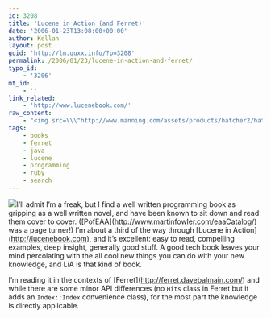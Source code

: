 ```yaml
---
id: 3208
title: 'Lucene in Action (and Ferret)'
date: '2006-01-23T13:08:00+00:00'
author: Kellan
layout: post
guid: 'http://lm.quxx.info/?p=3208'
permalink: /2006/01/23/lucene-in-action-and-ferret/
typo_id:
    - '3206'
mt_id:
    - ''
link_related:
    - 'http://www.lucenebook.com/'
raw_content:
    - "<img src=\\\"http://www.manning.com/assets/products/hatcher2/hatcher2_cover150.jpg\\\" align=\\\"right\\\" style=\\\"padding: 10px;\\\" />\r\nI\\'ll admit I\\'m a freak, but I find a well written programming book as gripping as a well written novel, and have been known to sit down and read them cover to cover. ([PofEAA](http://www.martinfowler.com/eaaCatalog/) was a page turner!)  I\\'m about a third of the way through [Lucene in Action](http://lucenebook.com), and it\\'s excellent: easy to read, compelling examples, deep insight, generally good stuff.  A good tech book leaves your mind percolating with the all cool new things you can do with your new knowledge, and LiA is that kind of book.\r\n\r\nI\\'m reading it in the contexts of [Ferret](http://ferret.davebalmain.com/) and while there are some minor API differences  (no `Hits` class in Ferret but it adds an `Index::Index` convenience class), for the most part the knowledge is directly applicable."
tags:
    - books
    - ferret
    - java
    - lucene
    - programming
    - ruby
    - search
---
```


![](http://www.manning.com/assets/products/hatcher2/hatcher2_cover150.jpg)I’ll admit I’m a freak, but I find a well written programming book as gripping as a well written novel, and have been known to sit down and read them cover to cover. (\[PofEAA\](http://www.martinfowler.com/eaaCatalog/) was a page turner!) I’m about a third of the way through \[Lucene in Action\](http://lucenebook.com), and it’s excellent: easy to read, compelling examples, deep insight, generally good stuff. A good tech book leaves your mind percolating with the all cool new things you can do with your new knowledge, and LiA is that kind of book.

I’m reading it in the contexts of \[Ferret\](http://ferret.davebalmain.com/) and while there are some minor API differences (no `Hits` class in Ferret but it adds an `Index::Index` convenience class), for the most part the knowledge is directly applicable.